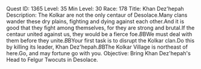 Quest ID: 1365
Level: 35
Min Level: 30
Race: 178
Title: Khan Dez'hepah
Description: The Kolkar are not the only centaur of Desolace.Many clans wander these dry plains, fighting and dying against each other.And it is good that they fight among themselves, for they are strong and brutal.If the centaur united against us, they would be a fierce foe.$B$BWe must deal with them before they unite.$B$BYour first task is to disrupt the Kolkar clan.Do this by killing its leader, Khan Dez'hepah.$B$BThe Kolkar Village is northeast of here.Go, and may fortune go with you.
Objective: Bring Khan Dez'hepah's Head to Felgur Twocuts in Desolace.
